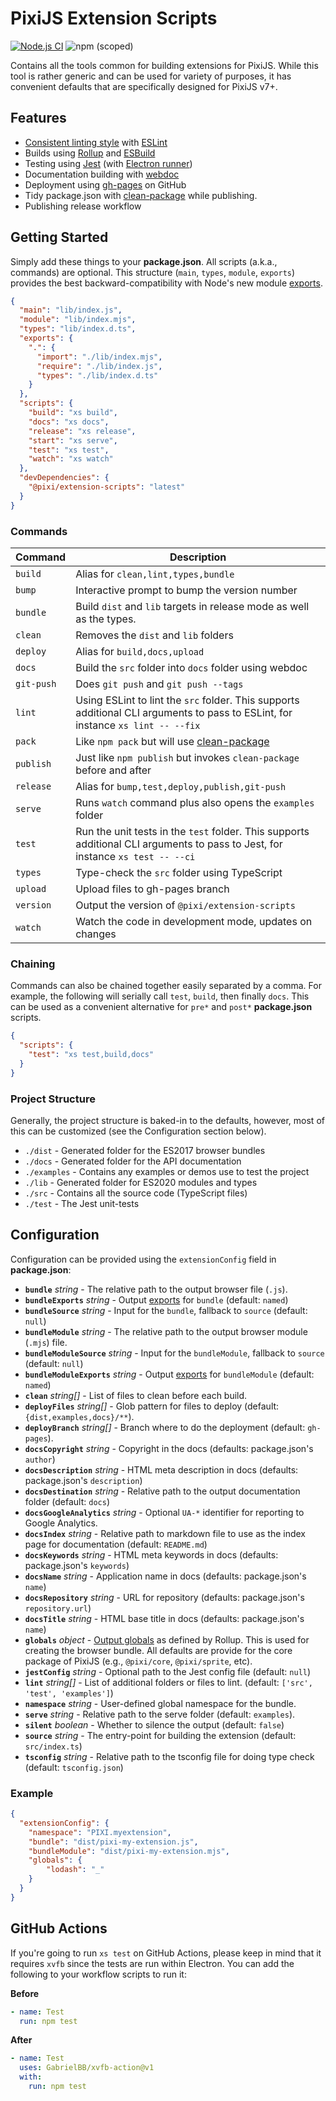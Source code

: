 # PixiJS Extension Scripts

[![Node.js CI](https://github.com/pixijs/extension-scripts/actions/workflows/build.yml/badge.svg)](https://github.com/pixijs/extension-scripts/actions/workflows/build.yml) ![npm (scoped)](https://img.shields.io/npm/v/@pixi/extension-scripts)

Contains all the tools common for building extensions for PixiJS. While this tool is rather generic and can be used for variety of purposes, it has convenient defaults that are specifically designed for PixiJS v7+.

## Features

* [Consistent linting style](https://github.com/pixijs/eslint-config/) with [ESLint](https://eslint.org/)
* Builds using [Rollup](https://rollupjs.org/guide/en/) and [ESBuild](https://esbuild.github.io/)
* Testing using [Jest](https://jestjs.io/docs/getting-started) (with [Electron runner](https://github.com/kayahr/jest-electron-runner))
* Documentation building with [webdoc](https://github.com/webdoc-labs/webdoc)
* Deployment using [gh-pages](https://github.com/tschaub/gh-pages) on GitHub
* Tidy package.json with [clean-package](https://www.npmjs.com/package/clean-package) while publishing.
* Publishing release workflow

## Getting Started

Simply add these things to your **package.json**. All scripts (a.k.a., commands) are optional. This structure (`main`, `types`, `module`, `exports`) provides the best backward-compatibility with Node's new module [exports](https://nodejs.org/api/packages.html#exports).

```json
{
  "main": "lib/index.js",
  "module": "lib/index.mjs",
  "types": "lib/index.d.ts",
  "exports": {
    ".": {
      "import": "./lib/index.mjs",
      "require": "./lib/index.js",
      "types": "./lib/index.d.ts"
    }
  },
  "scripts": {
    "build": "xs build",
    "docs": "xs docs",
    "release": "xs release",
    "start": "xs serve",
    "test": "xs test",
    "watch": "xs watch"
  },
  "devDependencies": {
    "@pixi/extension-scripts": "latest"
  }
}
```

### Commands

| Command | Description |
|---|---|
| `build` | Alias for `clean,lint,types,bundle` |
| `bump` | Interactive prompt to bump the version number |
| `bundle` | Build `dist` and `lib` targets in release mode as well as the types. |
| `clean` | Removes the `dist` and `lib` folders |
| `deploy` | Alias for `build,docs,upload` |
| `docs` | Build the `src` folder into `docs` folder using webdoc |
| `git-push` | Does `git push` and `git push --tags` |
| `lint` | Using ESLint to lint the `src` folder. This supports additional CLI arguments to pass to ESLint, for instance `xs lint -- --fix` |
| `pack` | Like `npm pack` but will use [clean-package](https://www.npmjs.com/package/clean-package) |
| `publish` | Just like `npm publish` but invokes `clean-package` before and after |
| `release` | Alias for `bump,test,deploy,publish,git-push` |
| `serve` | Runs `watch` command plus also opens the `examples` folder |
| `test` | Run the unit tests in the `test` folder. This supports additional CLI arguments to pass to Jest, for instance `xs test -- --ci` |
| `types` | Type-check the `src` folder using TypeScript |
| `upload` | Upload files to gh-pages branch |
| `version` | Output the version of `@pixi/extension-scripts` |
| `watch` | Watch the code in development mode, updates on changes |

### Chaining

Commands can also be chained together easily separated by a comma. For example, the following will serially call `test`, `build`, then finally `docs`. This can be used as a convenient alternative for `pre*` and `post*` **package.json** scripts.

```json
{
  "scripts": {
    "test": "xs test,build,docs"
  }
}
```

### Project Structure

Generally, the project structure is baked-in to the defaults, however, most of this can be customized (see the Configuration section below).

* `./dist` - Generated folder for the ES2017 browser bundles
* `./docs` - Generated folder for the API documentation
* `./examples` - Contains any examples or demos use to test the project
* `./lib` - Generated folder for ES2020 modules and types
* `./src` - Contains all the source code (TypeScript files)
* `./test` - The Jest unit-tests

## Configuration

Configuration can be provided using the `extensionConfig` field in **package.json**:

* **`bundle`** _string_ - The relative path to the output browser file (`.js`).
* **`bundleExports`** _string_ - Output [exports](https://rollupjs.org/guide/en/#outputexports) for `bundle` (default: `named`)
* **`bundleSource`** _string_ - Input for the `bundle`, fallback to `source` (default: `null`)
* **`bundleModule`** _string_ - The relative path to the output browser module (`.mjs`) file.
* **`bundleModuleSource`** _string_ - Input for the `bundleModule`, fallback to `source` (default: `null`)
* **`bundleModuleExports`** _string_ - Output [exports](https://rollupjs.org/guide/en/#outputexports) for `bundleModule` (default: `named`)
* **`clean`** _string[]_ - List of files to clean before each build.
* **`deployFiles`** _string[]_ - Glob pattern for files to deploy (default: `{dist,examples,docs}/**`).
* **`deployBranch`** _string[]_ - Branch where to do the deployment (default: `gh-pages`).
* **`docsCopyright`** _string_ - Copyright in the docs (defaults: package.json's `author`)
* **`docsDescription`** _string_ - HTML meta description in docs (defaults: package.json's `description`)
* **`docsDestination`** _string_ - Relative path to the output documentation folder (default: `docs`)
* **`docsGoogleAnalytics`** _string_ - Optional `UA-*` identifier for reporting to Google Analytics.
* **`docsIndex`** _string_ - Relative path to markdown file to use as the index page for documentation (default: `README.md`)
* **`docsKeywords`** _string_ - HTML meta keywords in docs (defaults: package.json's `keywords`)
* **`docsName`** _string_ - Application name in docs  (defaults: package.json's `name`)
* **`docsRepository`** _string_ - URL for repository (defaults: package.json's `repository.url`)
* **`docsTitle`** _string_ - HTML base title in docs (defaults: package.json's `name`)
* **`globals`** _object_ - [Output globals](https://rollupjs.org/guide/en/#outputglobals) as defined by Rollup. This is used for creating the browser bundle. All defaults are provide for the core package of PixiJS (e.g., `@pixi/core`, `@pixi/sprite`, etc).
* **`jestConfig`** _string_ - Optional path to the Jest config file (default: `null`)
* **`lint`** _string[]_ - List of additional folders or files to lint. (default: `['src', 'test', 'examples']`)
* **`namespace`** _string_ - User-defined global namespace for the bundle.
* **`serve`** _string_ - Relative path to the serve folder (default: `examples`).
* **`silent`** _boolean_ - Whether to silence the output (default: `false`)
* **`source`** _string_ - The entry-point for building the extension (default: `src/index.ts`)
* **`tsconfig`** _string_ - Relative path to the tsconfig file for doing type check (default: `tsconfig.json`)

### Example

```json
{
  "extensionConfig": {
    "namespace": "PIXI.myextension",
    "bundle": "dist/pixi-my-extension.js",
    "bundleModule": "dist/pixi-my-extension.mjs",
    "globals": {
        "lodash": "_"
    }
  }
}
```

## GitHub Actions

If you're going to run `xs test` on GitHub Actions, please keep in mind that it requires `xvfb` since the tests are run within Electron. You can add the following to your workflow scripts to run it:

**Before**

```yml
- name: Test
  run: npm test
```

**After**

```yml
- name: Test
  uses: GabrielBB/xvfb-action@v1
  with:
    run: npm test
```
